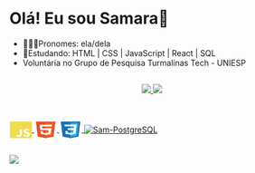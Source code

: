 <h1>Olá! Eu sou Samara👋</h1>

- 👩🏽‍💻Pronomes: ela/dela
- 🌱Estudando: HTML | CSS | JavaScript | React | SQL
- Voluntária no Grupo de Pesquisa Turmalinas Tech - UNIESP

##

<div align="center">
  <a href="https://github.com/samaracsilva">
  <img height="180em" src="https://github-readme-stats.vercel.app/api?username=silvacsamara&show_icons=true&theme=dracula&include_all_commits=true&count_private=true"/>
  <img height="180em" src="https://github-readme-stats.vercel.app/api/top-langs/?username=silvacsamara&layout=compact&langs_count=7&theme=dracula"/>
</div>

##

<div style="display: inline_block"><br>
  <img align="center" alt="Sam-Js" height="30" width="40" src="https://raw.githubusercontent.com/devicons/devicon/master/icons/javascript/javascript-plain.svg">
  <img align="center" alt="Sam-HTML" height="30" width="40" src="https://raw.githubusercontent.com/devicons/devicon/master/icons/html5/html5-original.svg">
  <img align="center" alt="Sam-CSS" height="30" width="40" src="https://raw.githubusercontent.com/devicons/devicon/master/icons/css3/css3-original.svg">
  <img  align="center" alt="Sam-PostgreSQL" height="30" width="40"src="https://cdn.jsdelivr.net/gh/devicons/devicon/icons/postgresql/postgresql-original.svg" />
</div>

##

 <a href="https://www.linkedin.com/in/samarac-silva/" target="_blank"><img src="https://img.shields.io/badge/-LinkedIn-%230077B5?style=for-the-badge&logo=linkedin&logoColor=white" target="_blank"></a> 
